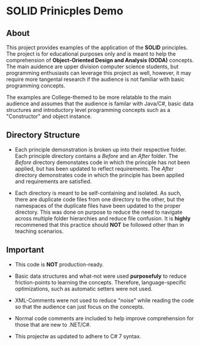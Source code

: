 # SOLID Prinicples Demo

## About

This project provides examples of the application of the **SOLID** principles.  The project is for educational purposes only and is meant to help the comprehension of **Object-Oriented Design and Analysis (OODA)** concepts.  The main auidence are upper division computer science students, but programming enthusiasts can leverage this project as well, however, it may require more tangental research if the audience is not familiar with basic programming concepts.

The examples are College-themed to be more relatable to the main audience and assumes that the audience is familar with Java/C#, basic data structures and introductory level programming concepts such as a "Constructor" and object instance.

## Directory Structure

* Each principle demonstration is broken up into their respective folder.  Each principle directory contains a _Before_ and an _After_ folder.  The _Before_ directory demonstates code in which the principle has not been applied, but has been updated to reflect requirements.  The _After_ directory demonstrates code in which the principle has been applied and requirements are satisfied.

* Each directory is meant to be self-containing and isolated.  As such, there are duplicate code files from one directory to the other, but the namespaces of the duplicate files have been updated to the proper directory.  This was done on purpose to reduce the need to navigate across multiple folder hierarchies and reduce file confusion.  It is **highly** recommened that this practice should **NOT** be followed other than in teaching scenarios.

## Important

* This code is **NOT** production-ready.

* Basic data structures and what-not were used **purposefuly** to reduce friction-points to learning the concepts.  Therefore, language-specific optimizations, such as automatic setters were not used.

* XML-Comments were not used to reduce "noise" while reading the code so that the audience can just focus on the concepts.

* Normal code comments are included to help improve comprehension for those that are new to .NET/C#.

* This projectw as updated to adhere to C# 7 syntax.